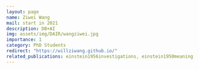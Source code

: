 ```yaml
---
layout: page
name: Ziwei Wang
mail: start in 2021
description: DB+AI
img: assets/img/DAIR/wangziwei.jpg
importance: 1
category: PhD Students
redirect: "https://willziwang.github.io/"
related_publications: einstein1956investigations, einstein1950meaning
---
```

